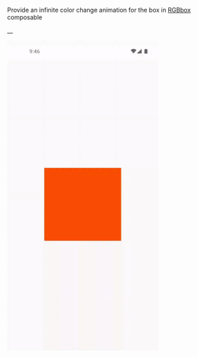 Provide an infinite color change animation for the box in [RGBbox](course://lesson12/task7/src/main/java/in/obvious/course/compose/MainActivity.kt) composable

__

<img src="assets/ezgif-2-663e267f46.gif"  width="350" height="720"/>